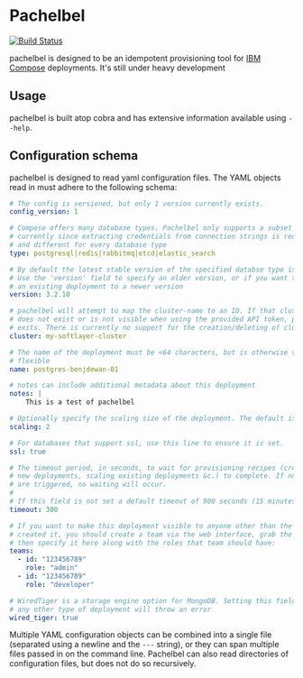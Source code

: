 # Pachelbel
[![Build Status](https://travis-ci.org/benjdewan/pachelbel.svg?branch=master)](https://travis-ci.org/benjdewan/pachelbel)

pachelbel is designed to be an idempotent provisioning tool for [IBM Compose](compose.io) deployments. It's still under heavy development

## Usage
pachelbel is built atop cobra and has extensive information available using `--help`.

## Configuration schema
pachelbel is designed to read yaml configuration files. The YAML objects read in must adhere to the following schema:

```yaml
# The config is versioned, but only 1 version currently exists.
config_version: 1

# Compose offers many database types. Pachelbel only supports a subset
# currently since extracting credentials from connection strings is required
# and different for every database type
type: postgresql|redis|rabbitmq|etcd|elastic_search

# By default the latest stable version of the specified databse type is used.
# Use the 'version' field to specify an older version, or if you want to update
# an existing deployment to a newer version
version: 3.2.10

# pachelbel will attempt to map the cluster-name to an ID. If that cluster
# does not exist or is not visible when using the provided API token, pachelbel
# exits. There is currently no support for the creation/deleting of clusters.
cluster: my-softlayer-cluster

# The name of the deployment must be <64 characters, but is otherwise very
# flexible
name: postgres-benjdewan-01

# notes can include additional metadata about this deployment
notes: |
    This is a test of pachelbel

# Optionally specify the scaling size of the deployment. The default is '1'
scaling: 2

# For databases that support ssl, use this line to ensure it is set.
ssl: true

# The timeout period, in seconds, to wait for provisioning recipes (creating
# new deployments, scaling existing deployments &c.) to complete. If no recipes
# are triggered, no waiting will occur.
#
# If this field is not set a default timeout of 900 seconds (15 minutes) is used.
timeout: 300

# If you want to make this deployment visible to anyone other than the user that
# created it, you should create a team via the web interface, grab the team ID, and
# then specify it here along with the roles that team should have:
teams:
  - id: "123456789"
    role: "admin"
  - id: "123456789"
    role: "developer"

# WiredTiger is a storage engine option for MongoDB. Setting this field for
# any other type of deployment will throw an error
wired_tiger: true
```

Multiple YAML configuration objects can be combined into a single file (separated using a newline and the `---` string), or they can span multiple files passed in on the command line. Pachelbel can also read directories of configuration files, but does not do so recursively.
